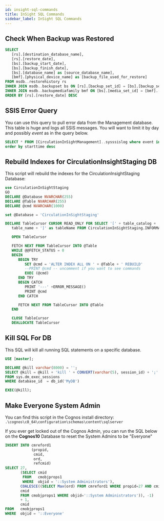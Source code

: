 ```yaml
---
id: insight-sql-commands
title: InSight SQL Commands
sidebar_label: InSight SQL Commands
---
```


## Check When Backup was Restored

```sql
SELECT 
   [rs].[destination_database_name], 
   [rs].[restore_date], 
   [bs].[backup_start_date], 
   [bs].[backup_finish_date], 
   [bs].[database_name] as [source_database_name], 
   [bmf].[physical_device_name] as [backup_file_used_for_restore]
FROM msdb..restorehistory rs
INNER JOIN msdb..backupset bs ON [rs].[backup_set_id] = [bs].[backup_set_id]
INNER JOIN msdb..backupmediafamily bmf ON [bs].[media_set_id] = [bmf].[media_set_id] 
ORDER BY [rs].[restore_date] DESC
```

## SSIS Error Query

You can use this query to pull error data from the Management database.  This table is huge and logs all SSIS messages.  You will want to limit it by day and possibly *event* as in the query below.

```sql
SELECT * FROM [CirculationInSightManagement]..sysssislog where event in ('User:User:OnError', 'ONError') and starttime >'2019-03-01 0:00:00.000'
order by starttime desc
```

## Rebuild Indexes for CirculationInsightStaging DB

This script will rebuild the indexes for the CirculationInsightStaging Database:

```sql
use CirculationInSightStaging
GO
DECLARE @Database NVARCHAR(255)   
DECLARE @Table NVARCHAR(255)  
DECLARE @cmd NVARCHAR(1000)  

set @Database = 'CirculationInSightStaging'

DECLARE TableCursor CURSOR READ_ONLY FOR SELECT '[' + table_catalog + '].[' + table_schema + '].[' +  
   table_name + ']' as tableName FROM CirculationInSightStaging.INFORMATION_SCHEMA.TABLES WHERE table_type = 'BASE TABLE'

   OPEN TableCursor   

   FETCH NEXT FROM TableCursor INTO @Table   
   WHILE @@FETCH_STATUS = 0   
   BEGIN
      BEGIN TRY   
         SET @cmd = 'ALTER INDEX ALL ON ' + @Table + ' REBUILD' 
         --PRINT @cmd -- uncomment if you want to see commands
         EXEC (@cmd) 
      END TRY
      BEGIN CATCH
         PRINT '---' +ERROR_MESSAGE() 
         PRINT @cmd
      END CATCH

      FETCH NEXT FROM TableCursor INTO @Table   
   END   

   CLOSE TableCursor   
   DEALLOCATE TableCursor 
```

## Kill SQL For DB

This SQL will kill all running SQL statements on a specific database.

```sql
USE [master];

DECLARE @kill varchar(8000) = '';  
SELECT @kill = @kill + 'kill ' + CONVERT(varchar(5), session_id) + ';'  
FROM sys.dm_exec_sessions
WHERE database_id  = db_id('MyDB')

EXEC(@kill);
```

## Make Everyone System Admin

You can find this script in the Cognos install directory: `.\cognos\c8_64\configuration\schemas\content\sqlserver`

If you ever get locked out of the Cognos Admin, you can run the SQL below on the **Cognos10**  Database to reset the System Admins to be "Everyone"

```sql
INSERT INTO cmreford1 
            (propid, 
             cmid, 
             ord, 
             refcmid) 
SELECT 27, 
       (SELECT cmid 
        FROM   cmobjprops1 
        WHERE  objid = '::System Administrators'), 
       COALESCE((SELECT Max(ord) FROM cmreford1 WHERE propid=27 AND cmid=(SELECT 
       cmid 
       FROM cmobjprops1 WHERE objid='::System Administrators')), -1) 
       + 1, 
       cmid 
FROM   cmobjprops1 
WHERE  objid = '::Everyone' 
```

